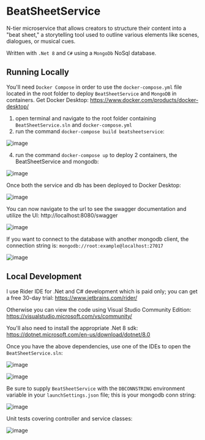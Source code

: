 # BeatSheetService
N-tier microservice that allows creators to structure their content into a "beat sheet," a storytelling tool used to outline various elements like scenes, dialogues, or musical cues.

Written with `.Net 8` and `C#` using a `MongoDb` NoSql database.

## Running Locally

You'll need `Docker Compose` in order to use the `docker-compose.yml` file located in the root folder to deploy `BeatSheetService` and `MongoDB` in containers.
Get Docker Desktop: https://www.docker.com/products/docker-desktop/

1) open terminal and navigate to the root folder containing `BeatSheetService.sln` and `docker-compose.yml`
2) run the command `docker-compose build beatsheetservice`:
   
![image](https://github.com/cbseirani/SP_BeatSheetService/assets/34148393/24c265de-3803-4bca-b091-4b05b4c2b152)

4) run the command `docker-compose up` to deploy 2 containers, the BeatSheetService and mongodb:
   
![image](https://github.com/cbseirani/SP_BeatSheetService/assets/34148393/99bf231b-11d2-491b-a363-a2f7d665e53a)


Once both the service and db has been deployed to Docker Desktop:

![image](https://github.com/cbseirani/SP_BeatSheetService/assets/34148393/5c0ec8ab-f050-4dc6-b726-1c5b324fe46a)


You can now navigate to the url to see the swagger documentation and utilize the UI: http://localhost:8080/swagger

![image](https://github.com/cbseirani/SP_BeatSheetService/assets/34148393/3ef30e69-7258-4efa-9fa0-b627ad27ef88)


If you want to connect to the database with another mongodb client, the connection string is: `mongodb://root:example@localhost:27017`

![image](https://github.com/cbseirani/SP_BeatSheetService/assets/34148393/a612e80b-ea73-4262-b3b2-69fd6e8a8df2)



## Local Development
I use Rider IDE for .Net and C# development which is paid only; you can get a free 30-day trial: https://www.jetbrains.com/rider/

Otherwise you can view the code using Visual Studio Community Edition: https://visualstudio.microsoft.com/vs/community/

You'll also need to install the appropriate .Net 8 sdk: https://dotnet.microsoft.com/en-us/download/dotnet/8.0

Once you have the above dependencies, use one of the IDEs to open the `BeatSheetService.sln`:

![image](https://github.com/cbseirani/SP_BeatSheetService/assets/34148393/76d67cec-ce0f-4355-bcc0-0a29d97d1bcf)

![image](https://github.com/cbseirani/SP_BeatSheetService/assets/34148393/14c2bd23-5070-4c2c-a9a2-ca9463013e42)

Be sure to supply `BeatSheetService` with the `DBCONNSTRING` environment variable in your `launchSettings.json` file; this is your mongodb conn string:

![image](https://github.com/cbseirani/SP_BeatSheetService/assets/34148393/7386a69e-da79-413e-abab-4f202b42caef)

Unit tests covering controller and service classes: 

![image](https://github.com/cbseirani/SP_BeatSheetService/assets/34148393/1d149470-fcfb-4e79-8c07-6daa185de1b6)
